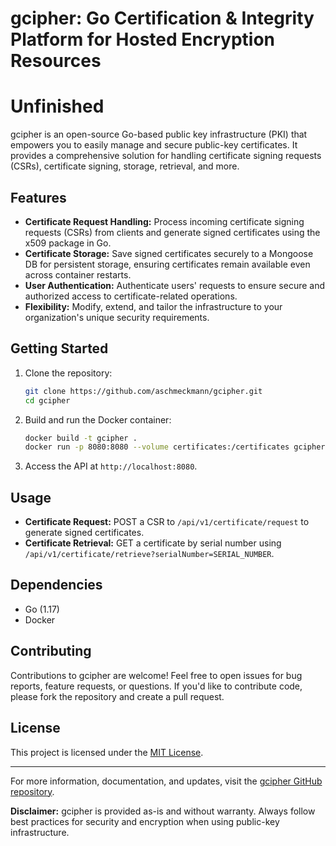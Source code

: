 # gcipher: Go Certification & Integrity Platform for Hosted Encryption Resources

# Unfinished

gcipher is an open-source Go-based public key infrastructure (PKI) that empowers you to easily manage and secure public-key certificates. It provides a comprehensive solution for handling certificate signing requests (CSRs), certificate signing, storage, retrieval, and more.

## Features

- **Certificate Request Handling:** Process incoming certificate signing requests (CSRs) from clients and generate signed certificates using the x509 package in Go.
- **Certificate Storage:** Save signed certificates securely to a Mongoose DB for persistent storage, ensuring certificates remain available even across container restarts.
- **User Authentication:** Authenticate users' requests to ensure secure and authorized access to certificate-related operations.
- **Flexibility:** Modify, extend, and tailor the infrastructure to your organization's unique security requirements.

## Getting Started

1. Clone the repository:

    ```bash
    git clone https://github.com/aschmeckmann/gcipher.git
    cd gcipher
    ```

2. Build and run the Docker container:

    ```bash
    docker build -t gcipher .
    docker run -p 8080:8080 --volume certificates:/certificates gcipher
    ```

3. Access the API at `http://localhost:8080`.

## Usage

- **Certificate Request:** POST a CSR to `/api/v1/certificate/request` to generate signed certificates.
- **Certificate Retrieval:** GET a certificate by serial number using `/api/v1/certificate/retrieve?serialNumber=SERIAL_NUMBER`.

## Dependencies

- Go (1.17)
- Docker

## Contributing

Contributions to gcipher are welcome! Feel free to open issues for bug reports, feature requests, or questions. If you'd like to contribute code, please fork the repository and create a pull request.

## License

This project is licensed under the [MIT License](LICENSE).

---

For more information, documentation, and updates, visit the [gcipher GitHub repository](https://github.com/aschmeckmann/gcipher).

**Disclaimer:** gcipher is provided as-is and without warranty. Always follow best practices for security and encryption when using public-key infrastructure.
